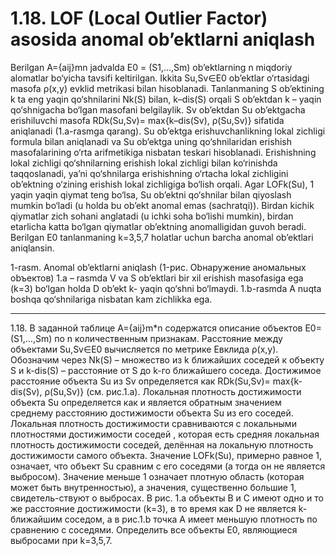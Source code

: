 # 1.18. LOF (Local Outlier Factor) asosida anomal ob’ektlarni aniqlash

Berilgan A={aij}mn jadvalda E0 = (S1,…,Sm) ob’ektlarning n miqdoriy alomatlar bo‘yicha tavsifi keltirilgan. Ikkita Su,Sv∈E0 ob’ektlar o‘rtasidagi masofa ρ(x,y) еvklid metrikasi bilan hisoblanadi. Tanlanmaning S ob’ektining k ta eng yaqin qo‘shnilarini Nk(S) bilan, k–dis(S) orqali S ob’ektdan k – yaqin qo‘shnigacha bo‘lgan masofani belgilaylik. 
Sv ob’ektdan Su ob’ektgacha erishiluvchi masofa RDk(Su,Sv)= max{k–dis(Sv), ρ(Su,Sv)} sifatida aniqlanadi (1.a-rasmga qarang).
Su ob’ektga erishuvchanlikning lokal zichligi formula bilan aniqlanadi va Su ob’ektga uning qo‘shnilaridan erishish masofalarining o‘rta arifmetikiga nisbatan teskari hisoblanadi. Erishishning lokal zichligi qo‘shnilarning erishish lokal zichligi bilan ko‘rinishda taqqoslanadi, ya’ni qo‘shnilarga erishishning o‘rtacha lokal zichligini ob’ektning o‘zining erishish lokal zichligiga bo‘lish orqali.
Agar LOFk(Su), 1 yaqin yaqin qiymat teng bo‘lsa, Su ob’ektni qo‘shnilar bilan qiyoslash mumkin bo‘ladi (u holda bu ob’ekt anomal emas (sachratqi)). Birdan kichik qiymatlar zich sohani anglatadi (u ichki soha bo‘lishi mumkin), birdan еtarlicha katta bo‘lgan qiymatlar ob’ektning anomalligidan guvoh beradi.
Berilgan E0 tanlanmaning k=3,5,7 holatlar uchun barcha anomal ob’ektlari aniqlansin.

1-rasm. Anomal ob’ektlarni aniqlash
 (1-рис. Оbнaружeниe aномaльных оbъeктов)
1.a – rasmda V va S ob’ektlari bir xil erishish masofasiga ega (k=3) bo‘lgan holda D ob’ekt k- yaqin qo‘shni bo‘lmaydi. 1.b-rasmda A nuqta boshqa qo‘shnilariga nisbatan kam zichlikka ega. 

---

1.18. В заданной таблице A={aij}m*n содержатся описание объектов E0=(S1,…,Sm) по n количественным признакам. Расстояние между объектами Su,Sv∈E0 вычисляется по метрике Евклида ρ(x,y). Обозначим через Nk(S) – множество из k ближайших соседей к объекту S и k-dis(S) – расстояние от S до k-го ближайшего соседа. Достижимое расстояние объекта Su из Sv определяется как RDk(Su,Sv)= max{k-dis(Sv), ρ(Su,Sv)} (см. рис.1.а).
Локальная плотность достижимости объекта Su определяется как
и является обратным значением среднему расстоянию достижимости объекта Su из его соседей. Локальная плотность достижимости сравниваются с локальными плотностями достижимости соседей ,
которая есть средняя локальная плотность достижимости соседей, делённая на локальную плотность достижимости самого объекта.
Значение LOFk(Su), примерно равное 1, означает, что объект Su сравним с его соседями (а тогда он не является выбросом). Значение меньше 1 означает плотную область (которая может быть внутренностью), а значения, существенно большие 1, свидетель-ствуют о выбросах. 
В рис. 1.а объекты B и C имеют одно и то же расстояние достижимости (k=3), в то время как D не является k-ближайшим соседом, а в рис.1.b точка A имеет меньшую плотность по сравнению с соседями.
Определить все объекты E0, являющиеся выбросами при k=3,5,7.
